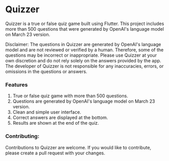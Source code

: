 # Quizzer

Quizzer is a true or false quiz game built using Flutter. This project includes more than 500 questions that were generated by OpenAI's language model on March 23 version. 

Disclaimer: The questions in Quizzer are generated by OpenAI's language model and are not reviewed or verified by a human. Therefore, some of the questions may be incorrect or inappropriate. Please use Quizzer at your own discretion and do not rely solely on the answers provided by the app. The developer of Quizzer is not responsible for any inaccuracies, errors, or omissions in the questions or answers.

### Features
1. True or false quiz game with more than 500 questions.
2. Questions are generated by OpenAI's language model on March 23 version.
3. Clean and simple user interface.
4. Correct answers are displayed at the bottom.
5. Results are shown at the end of the quiz.

### Contributing:

Contributions to Quizzer are welcome. If you would like to contribute, please create a pull request with your changes.
